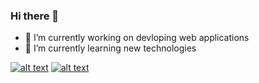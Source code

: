 ### Hi there 👋

- 🔭 I’m currently working on devloping web applications
- 🌱 I’m currently learning new technologies

[![alt text][1.1]][1]
[![alt text][2.1]][2]

[1.1]: https://i.imgur.com/tXSoThF.png
[2.1]:https://i.imgur.com/P3YfQoD.png 
[1]: https://twitter.com/
[2]: https://www.facebook.com/kattamuri.saiteja/
